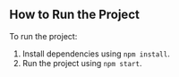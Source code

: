 ## How to Run the Project

To run the project:
1. Install dependencies using `npm install`.
2. Run the project using `npm start`.
